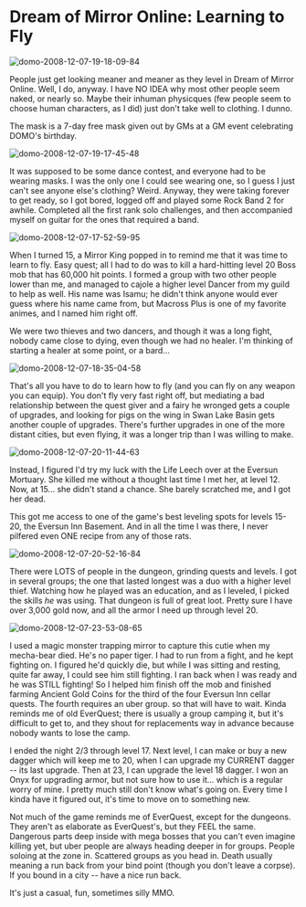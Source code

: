 # Dream of Mirror Online: Learning to Fly

![](http://westkarana.com/wp-content/uploads/2008/12/domo-2008-12-07-19-18-09-84.jpg "domo-2008-12-07-19-18-09-84")

People just get looking meaner and meaner as they level in Dream of Mirror Online. Well, I do, anyway. I have NO IDEA why most other people seem naked, or nearly so. Maybe their inhuman physicques (few people seem to choose human characters, as I did) just don't take well to clothing. I dunno.

The mask is a 7-day free mask given out by GMs at a GM event celebrating DOMO's birthday.

![](http://westkarana.com/wp-content/uploads/2008/12/domo-2008-12-07-19-17-45-48.jpg "domo-2008-12-07-19-17-45-48")

It was supposed to be some dance contest, and everyone had to be wearing masks. I was the only one I could see wearing one, so I guess I just can't see anyone else's clothing? Weird. Anyway, they were taking forever to get ready, so I got bored, logged off and played some Rock Band 2 for awhile. Completed all the first rank solo challenges, and then accompanied myself on guitar for the ones that required a band.

![](http://westkarana.com/wp-content/uploads/2008/12/domo-2008-12-07-17-52-59-95.jpg "domo-2008-12-07-17-52-59-95")

When I turned 15, a Mirror King popped in to remind me that it was time to learn to fly. Easy quest; all I had to do was to kill a hard-hitting level 20 Boss mob that has 60,000 hit points. I formed a group with two other people lower than me, and managed to cajole a higher level Dancer from my guild to help as well. His name was Isamu; he didn't think anyone would ever guess where his name came from, but Macross Plus is one of my favorite animes, and I named him right off.

We were two thieves and two dancers, and though it was a long fight, nobody came close to dying, even though we had no healer. I'm thinking of starting a healer at some point, or a bard...

![](http://westkarana.com/wp-content/uploads/2008/12/domo-2008-12-07-18-35-04-58.jpg "domo-2008-12-07-18-35-04-58")

That's all you have to do to learn how to fly (and you can fly on any weapon you can equip). You don't fly very fast right off, but mediating a bad relationship between the quest giver and a fairy he wronged gets a couple of upgrades, and looking for pigs on the wing in Swan Lake Basin gets another couple of upgrades. There's further upgrades in one of the more distant cities, but even flying, it was a longer trip than I was willing to make.

![](http://westkarana.com/wp-content/uploads/2008/12/domo-2008-12-07-20-11-44-63.jpg "domo-2008-12-07-20-11-44-63")

Instead, I figured I'd try my luck with the Life Leech over at the Eversun Mortuary. She killed me without a thought last time I met her, at level 12. Now, at 15... she didn't stand a chance. She barely scratched me, and I got her dead.

This got me access to one of the game's best leveling spots for levels 15-20, the Eversun Inn Basement. And in all the time I was there, I never pilfered even ONE recipe from any of those rats.

![](http://westkarana.com/wp-content/uploads/2008/12/domo-2008-12-07-20-52-16-84.jpg "domo-2008-12-07-20-52-16-84")

There were LOTS of people in the dungeon, grinding quests and levels. I got in several groups; the one that lasted longest was a duo with a higher level thief. Watching how he played was an education, and as I leveled, I picked the skills *he* was using. That dungeon is full of great loot. Pretty sure I have over 3,000 gold now, and all the armor I need up through level 20.

![](http://westkarana.com/wp-content/uploads/2008/12/domo-2008-12-07-23-53-08-65.jpg "domo-2008-12-07-23-53-08-65")

I used a magic monster trapping mirror to capture this cutie when my mecha-bear died. He's no paper tiger. I had to run from a fight, and he kept fighting on. I figured he'd quickly die, but while I was sitting and resting, quite far away, I could see him still fighting. I ran back when I was ready and he was STILL fighting! So I helped him finish off the mob and finished farming Ancient Gold Coins for the third of the four Eversun Inn cellar quests. The fourth requires an uber group. so that will have to wait. Kinda reminds me of old EverQuest; there is usually a group camping it, but it's difficult to get to, and they shout for replacements way in advance because nobody wants to lose the camp.

I ended the night 2/3 through level 17. Next level, I can make or buy a new dagger which will keep me to 20, when I can upgrade my CURRENT dagger -- its last upgrade. Then at 23, I can upgrade the level 18 dagger. I won an Onyx for upgrading armor, but not sure how to use it... which is a regular worry of mine. I pretty much still don't know what's going on. Every time I kinda have it figured out, it's time to move on to something new.

Not much of the game reminds me of EverQuest, except for the dungeons. They aren't as elaborate as EverQuest's, but they FEEL the same. Dangerous parts deep inside with mega bosses that you can't even imagine killing yet, but uber people are always heading deeper in for groups. People soloing at the zone in. Scattered groups as you head in. Death usually meaning a run back from your bind point (though you don't leave a corpse). If you bound in a city -- have a nice run back.

It's just a casual, fun, sometimes silly MMO.

